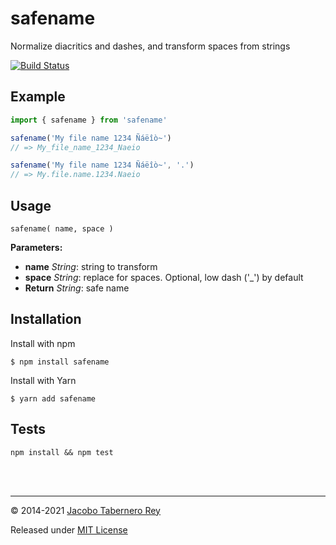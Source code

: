 safename
========

Normalize diacritics and dashes, and transform spaces from strings

[![Build Status](https://travis-ci.org/jacoborus/safename.svg?branch=master)](https://travis-ci.org/jacoborus/safename)


## Example

```js
import { safename } from 'safename'

safename('My file name 1234 Ñáëîò~')
// => My_file_name_1234_Naeio

safename('My file name 1234 Ñáëîò~', '.')
// => My.file.name.1234.Naeio
```

## Usage

```
safename( name, space )
```

**Parameters:**

- **name** *String*: string to transform
- **space** *String*: replace for spaces. Optional, low dash (&#x27;_&#x27;) by default
- **Return** *String*: safe name



## Installation

Install with npm
```
$ npm install safename
```

Install with Yarn
```
$ yarn add safename
```


Tests
-----

```
npm install && npm test
```

<br><br>

---

© 2014-2021 [Jacobo Tabernero Rey](https://github.com/jacoborus)

Released under [MIT License](https://raw.github.com/jacoborus/safename/master/LICENSE)
